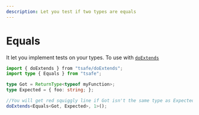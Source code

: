 ```yaml
---
description: Let you test if two types are equals
---
```


# Equals

It let you implement tests on your types.  To use with [`doExtends`](doextends.md)

```typescript
import { doExtends } from "tsafe/doExtends";
import type { Equals } from "tsafe";

type Got = ReturnType<typeof myFunction>;
type Expected = { foo: string; };

//You will get red squiggly line if Got isn't the same type as Expected.
doExtends<Equals<Got, Expected>, 1>();
```

